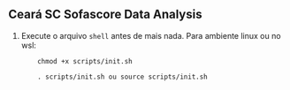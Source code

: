 ## Ceará SC Sofascore Data Analysis

1. Execute o arquivo `shell` antes de mais nada. 
Para ambiente linux ou no wsl:

    
    ```shell
        chmod +x scripts/init.sh
    ```
    
    ```shell
        . scripts/init.sh ou source scripts/init.sh
    ```